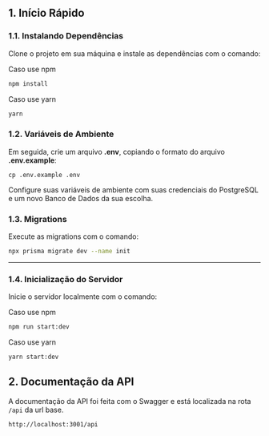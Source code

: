 ## 1. Início Rápido

### 1.1. Instalando Dependências

Clone o projeto em sua máquina e instale as dependências com o comando:

Caso use npm
```bash
npm install
```

Caso use yarn
```bash
yarn
```

### 1.2. Variáveis de Ambiente

Em seguida, crie um arquivo **.env**, copiando o formato do arquivo **.env.example**:
```
cp .env.example .env
```

Configure suas variáveis de ambiente com suas credenciais do PostgreSQL e um novo Banco de Dados da sua escolha.

### 1.3. Migrations

Execute as migrations com o comando:

```bash
npx prisma migrate dev --name init
```

---

### 1.4. Inicialização do Servidor

Inicie o servidor localmente com o comando:

Caso use npm
```bash
npm run start:dev
```

Caso use yarn
```bash
yarn start:dev
```

## 2. Documentação da API

A documentação da API foi feita com o Swagger e está localizada na rota `/api` da url base.

```
http://localhost:3001/api
```
